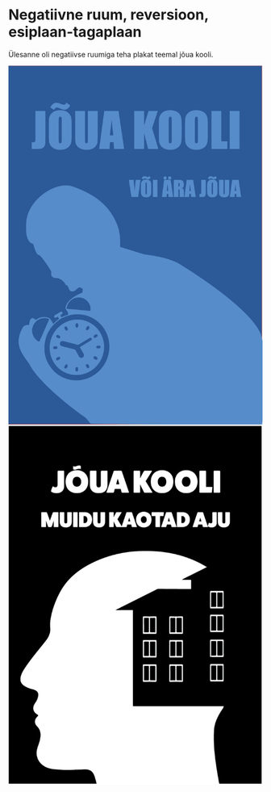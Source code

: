 # Negatiivne ruum, reversioon, esiplaan-tagaplaan

Ülesanne oli negatiivse ruumiga teha plakat teemal jõua kooli.

![Esimene](./img/plakat.png)
![Teine](./img/plakat2.png)
